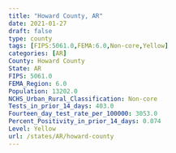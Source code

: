 ```yaml
---
title: "Howard County, AR"
date: 2021-01-27
draft: false
type: county
tags: [FIPS:5061.0,FEMA:6.0,Non-core,Yellow]
categories: [AR]
County: Howard County
State: AR
FIPS: 5061.0
FEMA_Region: 6.0
Population: 13202.0
NCHS_Urban_Rural_Classification: Non-core
Tests_in_prior_14_days: 403.0
Fourteen_day_test_rate_per_100000: 3053.0
Percent_Positivity_in_prior_14_days: 0.074
Level: Yellow
url: /states/AR/howard-county
---
```



